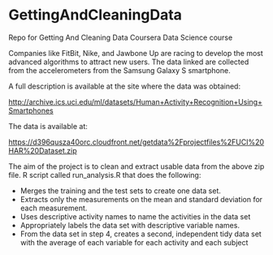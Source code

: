 # GettingAndCleaningData
Repo for Getting And Cleaning Data Coursera Data Science course

Companies like FitBit, Nike, and Jawbone Up are racing to develop the most advanced algorithms to attract new users. 
The data linked are collected from the accelerometers from the Samsung Galaxy S smartphone.

A full description is available at the site where the data was obtained:

http://archive.ics.uci.edu/ml/datasets/Human+Activity+Recognition+Using+Smartphones

The data is available at:

https://d396qusza40orc.cloudfront.net/getdata%2Fprojectfiles%2FUCI%20HAR%20Dataset.zip

The aim of the project is to clean and extract usable data from the above zip file. 
R script called run_analysis.R that does the following: 
- Merges the training and the test sets to create one data set. 
- Extracts only the measurements on the mean and standard deviation for each measurement. 
- Uses descriptive activity names to name the activities in the data set 
- Appropriately labels the data set with descriptive variable names. 
- From the data set in step 4, creates a second, independent tidy data set with the average of each variable for each activity and each subject
